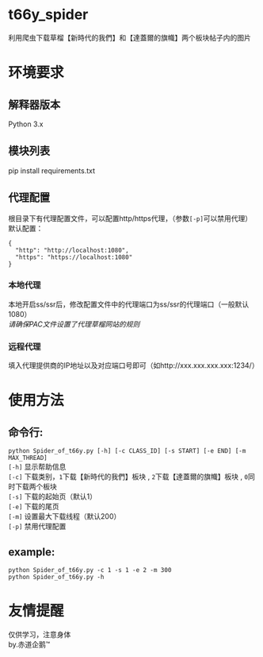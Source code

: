 # t66y_spider
利用爬虫下载草榴【新時代的我們】和【達蓋爾的旗幟】两个板块帖子内的图片 
# 环境要求
## 解释器版本
Python 3.x
## 模块列表
pip install requirements.txt
## 代理配置
根目录下有代理配置文件，可以配置http/https代理，（参数```[-p]```可以禁用代理）
默认配置：
```
{
  "http": "http://localhost:1080",
  "https": "https://localhost:1080"
}
```
### 本地代理
本地开启ss/ssr后，修改配置文件中的代理端口为ss/ssr的代理端口（一般默认1080）<br>
*请确保PAC文件设置了代理草榴网站的规则*
### 远程代理
填入代理提供商的IP地址以及对应端口号即可（如http://xxx.xxx.xxx.xxx:1234/）
# 使用方法
## 命令行:<br>
```python Spider_of_t66y.py [-h] [-c CLASS_ID] [-s START] [-e END] [-m MAX_THREAD]```<br>
```[-h]``` 显示帮助信息<br>
```[-c]``` 下载类别，```1```下载【新時代的我們】板块 , ```2```下载【達蓋爾的旗幟】板块 , ```0```同时下载两个板块<br>
```[-s]``` 下载的起始页（默认1）<br>
```[-e]``` 下载的尾页<br>
```[-m]``` 设置最大下载线程（默认200）<br>
```[-p]``` 禁用代理配置
## example:<br>
```python Spider_of_t66y.py -c 1 -s 1 -e 2 -m 300```<br>
```python Spider_of_t66y.py -h```<br>
# 友情提醒
仅供学习，注意身体<br>by.赤道企鹅™
